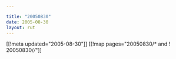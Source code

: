 ```yaml
---

title: "20050830"
date: 2005-08-30
layout: rut
---
```


[[!meta updated="2005-08-30"]]
[[!map pages="20050830/* and ! 20050830/*/*"]]
